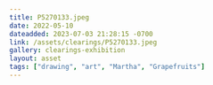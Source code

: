 ```yaml
---
title: P5270133.jpeg
date: 2022-05-10
dateadded: 2023-07-03 21:28:15 -0700
link: /assets/clearings/P5270133.jpeg
gallery: clearings-exhibition
layout: asset
tags: ["drawing", "art", "Martha", "Grapefruits"]
--- 
```

